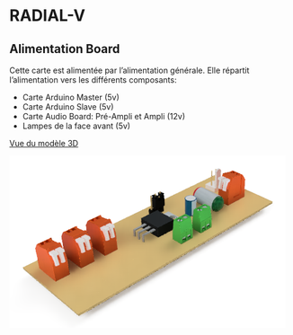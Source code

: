 # RADIAL-V
## Alimentation Board

Cette carte est alimentée par l’alimentation générale. Elle répartit l’alimentation vers les différents composants:
* Carte Arduino Master (5v)
* Carte Arduino Slave (5v)
* Carte Audio Board: Pré-Ampli et Ampli (12v)
* Lampes de la face avant (5v)

[Vue du modèle 3D](Radial-V%20Alim%20Board.stl)

![Vue de la carte](Radial-V-AlimBoard-02.png)
